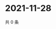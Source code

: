 # 2021-11-28

共 0 条

<!-- BEGIN WEIBO -->
<!-- 最后更新时间 Sun Nov 28 2021 08:50:00 GMT+0800 (China Standard Time) -->

<!-- END WEIBO -->
